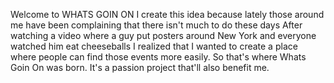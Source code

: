 Welcome to WHATS GOIN ON
I create this idea because lately those around me have been complaining that there isn't much to do these days
After watching a video where a guy put posters around New York and everyone watched him eat cheeseballs I realized that I wanted to create a place where people can find those events more easily.
So that's where Whats Goin On was born. It's a passion project that'll also benefit me.
